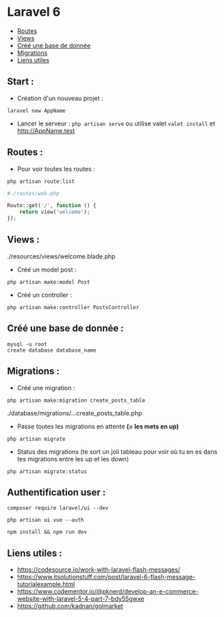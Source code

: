# Laravel 6
- [Routes](#routes-)
- [Views](#views-)
- [Créé une base de donnée](#créé-une-base-de-donnée-)
- [Migrations](#migrations-)
- [Liens utiles](#liens-utiles-)

## Start :
- Création d'un nouveau projet :
```shell
laravel new AppName
```
- Lancer le serveur :
``php artisan serve`` ou utilise valet ``valet install`` et http://AppName.test

## Routes :

- Pour voir toutes les routes :
```shell
php artisan route:list
```
```php
#./routes/web.php

Route::get('/', function () {
    return view('welcome');
});
```

## Views :
./resources/views/welcome.blade.php


- Créé un model post :
```shell
php artisan make:model Post
```

- Créé un controller :
```shell
php artisan make:controller PostsController
```

## Créé une base de donnée :
```shell
mysql -u root
create database database_name
```

## Migrations :
- Créé une migration :
```shell
php artisan make:migration create_posts_table
```
./database/migrations/...create_posts_table.php

- Passe toutes les migrations en attente <strong>(= les mets en up)</strong>
```shell
php artisan migrate
````

- Status des migrations (te sort un joli tableau pour voir où tu en es dans tes migrations entre les up et les down)
```shell
php artisan migrate:status
```

## Authentification user :
```shell
composer require laravel/ui --dev
```
```shell
php artisan ui vue --auth
```
```shell
npm install && npm run dev
```

## Liens utiles :
- https://codesource.io/work-with-laravel-flash-messages/
- https://www.itsolutionstuff.com/post/laravel-6-flash-message-tutorialexample.html
- https://www.codementor.io/@pknerd/develop-an-e-commerce-website-with-laravel-5-4-part-7-bdy55gwxe
- https://github.com/kadnan/golmarket